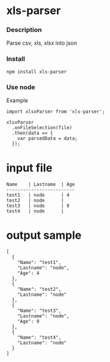 # xls-parser #

### Description ###
Parse csv, xls, xlsx into json

### Install ###
````
npm install xls-parser
````

### Use node ###
Example
````
import xlsxParser from 'xls-parser';

xlsxParser
  .onFileSelection(file)
  .then(data => {
    var parsedData = data;
  });

````

# input file #
````
Name	| Lastname	| Age
-------------------------
test1	| node		| 4
test2	| node		|
test3	| node		| 9
test4	| node		|

````

# output sample #
````
[
  {
    "Name": "test1",
    "Lastname": "node",
    "Age": 4
  },
  {
    "Name": "test2",
    "Lastname": "node"
  },
  {
    "Name": "test3",
    "Lastname": "node",
    "Age": 9
  },
  {
    "Name": "test4",
    "Lastname": "node"
  }
]
````
